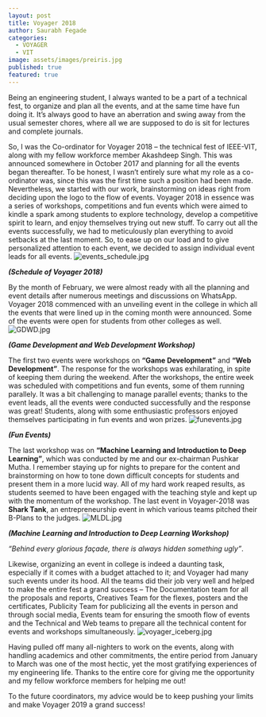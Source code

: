 ```yaml
---
layout: post
title: Voyager 2018
author: Saurabh Fegade
categories:
  - VOYAGER
  - VIT
image: assets/images/preiris.jpg
published: true
featured: true
---
```

Being an engineering student, I always wanted to be a part of a technical fest, to organize and plan all the events, and at the same time have fun doing it. It’s always good to have an aberration and swing away from the usual semester chores, where all we are supposed to do is sit for lectures and complete journals. 

So, I was the Co-ordinator for Voyager 2018 – the technical fest of IEEE-VIT, along with my fellow workforce member Akashdeep Singh. This was announced somewhere in October 2017 and planning for all the events began thereafter. To be honest, I wasn’t entirely sure what my role as a co-ordinator was, since this was the first time such a position had been made. Nevertheless, we started with our work, brainstorming on ideas right from deciding upon the logo to the flow of events. Voyager 2018 in essence was a series of workshops, competitions and fun events which were aimed to kindle a spark among students to explore technology, develop a competitive spirit to learn, and enjoy themselves trying out new stuff. To carry out all the events successfully, we had to meticulously plan everything to avoid setbacks at the last moment. So, to ease up on our load and to give personalized attention to each event, we decided to assign individual event leads for all events.
![events_schedule.jpg]({{site.baseurl}}/_posts/events_schedule.jpg)
 
**_(Schedule of Voyager 2018)_**

By the month of February, we were almost ready with all the planning and event details after numerous meetings and discussions on WhatsApp. Voyager 2018 commenced with an unveiling event in the college in which all the events that were lined up in the coming month were announced. Some of the events were open for students from other colleges as well. 
![GDWD.jpg]({{site.baseurl}}/_posts/GDWD.jpg)


**_(Game Development and Web Development Workshop)_**

The first two events were workshops on **“Game Development”** and **“Web Development”**. The response for the workshops was exhilarating, in spite of keeping them during the weekend. After the workshops, the entire week was scheduled with competitions and fun events, some of them running parallely. It was a bit challenging to manage parallel events; thanks to the event leads, all the events were conducted successfully and the response was great! Students, along with some enthusiastic professors enjoyed themselves participating in fun events and won prizes. 
![funevents.jpg]({{site.baseurl}}/_posts/funevents.jpg)


**_(Fun Events)_**

The last workshop was on **“Machine Learning and Introduction to Deep Learning”**, which was conducted by me and our ex-chairman Pushkar Mutha. I remember staying up for nights to prepare for the content and brainstorming on how to tone down difficult concepts for students and present them in a more lucid way. All of my hard work reaped results, as students seemed to have been engaged with the teaching style and kept up with the momentum of the workshop. The last event in Voyager-2018 was **Shark Tank**, an entrepreneurship event in which various teams pitched their B-Plans to the judges. 
![MLDL.jpg]({{site.baseurl}}/_posts/MLDL.jpg)


**_(Machine Learning and Introduction to Deep Learning Workshop)_**

_“Behind every glorious façade, there is always hidden something ugly”_.

Likewise, organizing an event in college is indeed a daunting task, especially if it comes with a budget attached to it; and Voyager had many such events under its hood. All the teams did their job very well and helped to make the entire fest a grand success – The Documentation team for all the proposals and reports, Creatives Team for the flexes, posters and the certificates, Publicity Team for publicizing all the events in person and through social media, Events team for ensuring the smooth flow of events and the Technical and Web teams to prepare all the technical content for events and workshops simultaneously.
![voyager_iceberg.jpg]({{site.baseurl}}/_posts/voyager_iceberg.jpg)


Having pulled off many all-nighters to work on the events, along with handling academics and other commitments, the entire period from January to March was one of the most hectic, yet the most gratifying experiences of my engineering life. Thanks to the entire core for giving me the opportunity and my fellow workforce members for helping me out! 

To the future coordinators, my advice would be to keep pushing your limits and make Voyager 2019 a grand success! 



